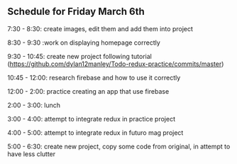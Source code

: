 ## Schedule for Friday March 6th

7:30 - 8:30: create images, edit them and add them into project

8:30 - 9:30 :work on displaying homepage correctly

9:30 - 10:45: create new project following tutorial (https://github.com/dylan12manley/Todo-redux-practice/commits/master)

10:45 - 12:00: research firebase and how to use it correctly

12:00 - 2:00: practice creating an app that use firebase

2:00 - 3:00:  lunch

3:00 - 4:00: attempt to integrate redux in practice project

4:00 - 5:00: attempt to integrate redux in futuro mag project

5:00 - 6:30: create new project, copy some code from original, in attempt to have less clutter
